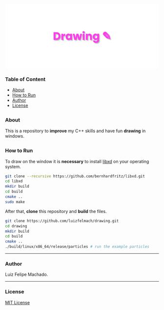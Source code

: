 <p align="center">
  <a href="https://github.com/luizfelmach/drawing">
    <img alt="drawing" src="./assets/banner.png">
  </a>
</p>

### Table of Content

  - [About](#about)
  - [How to Run](#how-to-run)
  - [Author](#author)
  - [License](#license)

<a name="About"></a>
---
### About

This is a repository to **improve** my C++ skills and have fun **drawing** in windows.

<a name="How-to-Run"></a>
---
### How to Run

To draw on the window it is **necessary** to install [libxd](https://bernhardfritz.github.io/libxd/#/) on your operating system.

```bash
git clone --recursive https://github.com/bernhardfritz/libxd.git
cd libxd
mkdir build
cd build
cmake ..
sudo make
```

After that, **clone** this repository and **build** the files.

```bash
git clone https://github.com/luizfelmach/drawing.git
cd drawing
mkdir build
cd build
cmake ..
./build/linux/x86_64/release/particles # run the example particles
```

<a name="Author"></a>

---
### Author

Luiz Felipe Machado.

<a name="license"></a>

---
### License

[MIT License](./LICENSE)